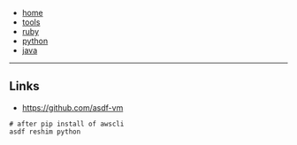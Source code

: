 - [home](/)
- [tools](/tools.md)
- [ruby](/lang-ruby.md)
- [python](/lang-python.md)
- [java](/lang-java.md)
---
## Links
- https://github.com/asdf-vm


```
# after pip install of awscli
asdf reshim python
```